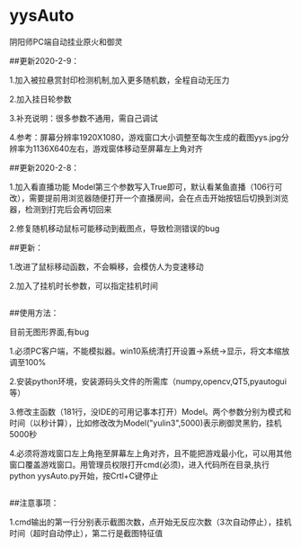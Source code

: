# yysAuto
阴阳师PC端自动挂业原火和御灵


##更新2020-2-9：

1.加入被拉悬赏封印检测机制,加入更多随机数，全程自动无压力

2.加入挂日轮参数

3.补充说明：很多参数不通用，需自己调试

4.参考：屏幕分辨率1920X1080，游戏窗口大小调整至每次生成的截图yys.jpg分辨率为1136X640左右，游戏窗体移动至屏幕左上角对齐

##更新2020-2-8：

1.加入看直播功能 Model第三个参数写入True即可，默认看某鱼直播（106行可改），需要提前用浏览器随便打开一个直播房间，会在点击开始按钮后切换到浏览器，检测到打完后会再切回来

2.修复随机移动鼠标可能移动到截图点，导致检测错误的bug

##更新：

1.改进了鼠标移动函数，不会瞬移，会模仿人为变速移动

2.加入了挂机时长参数，可以指定挂机时间

```

```  


##使用方法：

目前无图形界面,有bug

1.必须PC客户端，不能模拟器。win10系统清打开设置->系统->显示，将文本缩放调至100%

2.安装python环境，安装源码头文件的所需库（numpy,opencv,QT5,pyautogui等）

3.修改主函数（181行，没IDE的可用记事本打开）Model。两个参数分别为模式和时间（以秒计算），比如修改改为Model("yulin3",5000)表示刷御灵黑豹，挂机5000秒

4.必须将游戏窗口左上角拖至屏幕左上角对齐，且不能把游戏最小化，可以用其他窗口覆盖游戏窗口。用管理员权限打开cmd(必须)，进入代码所在目录,执行python yysAuto.py开始，按Crtl+C键停止

```

```  
##注意事项：

1.cmd输出的第一行分别表示截图次数，点开始无反应次数（3次自动停止），挂机时间（超时自动停止），第二行是截图特征值


